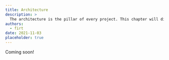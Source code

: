 ```yaml
---
title: Architecture
description: >
  The architecture is the pillar of every project. This chapter will discuss when to use Single Page Application vs. Multi Page Application, as well as other architectural decisions for PWAs.
authors:
  - firt
date: 2021-11-03
placeholder: true
---
```


Coming soon!

